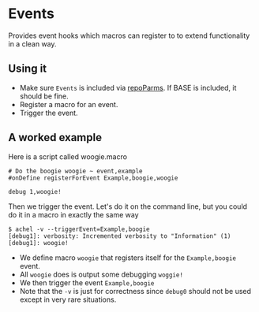 # Events

Provides event hooks which macros can register to to extend functionality in a clean way.

## Using it

* Make sure `Events` is included via [repoParms](https://github.com/ksandom/achel/blob/master/docs/programming/creatingARepositoryWithProfiles.md#use-repoparmdefinepackages-to-create-a-profile). If BASE is included, it should be fine.
* Register a macro for an event.
* Trigger the event.

## A worked example

Here is a script called woogie.macro

    # Do the boogie woogie ~ event,example
    #onDefine registerForEvent Example,boogie,woogie
    
    debug 1,woogie!

Then we trigger the event. Let's do it on the command line, but you could do it in a macro in exactly the same way

    $ achel -v --triggerEvent=Example,boogie
    [debug1]: verbosity: Incremented verbosity to "Information" (1)
    [debug1]: woogie!

* We define macro `woogie` that registers itself for the `Example,boogie` event.
* All `woogie` does is output some debugging `woggie!`
* We then trigger the event `Example,boogie`
* Note that the `-v` is just for correctness since `debug0` should not be used except in very rare situations.
